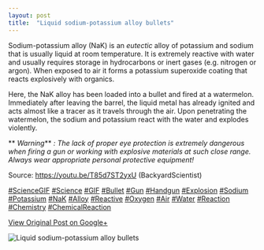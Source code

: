 ```yaml
---
layout: post
title:  "Liquid sodium-potassium alloy bullets"
---
```


Sodium-potassium alloy (NaK) is an _eutectic_ alloy of potassium and sodium
that is usually liquid at room temperature. It is extremely reactive with
water and usually requires storage in hydrocarbons or inert gases (e.g.
nitrogen or argon). When exposed to air it forms a potassium superoxide
coating that reacts explosively with organics.  
  
Here, the NaK alloy has been loaded into a bullet and fired at a watermelon.
Immediately after leaving the barrel, the liquid metal has already ignited and
acts almost like a tracer as it travels through the air. Upon penetrating the
watermelon, the sodium and potassium react with the water and explodes
violently.  
  
 ** _Warning_** _: The lack of proper eye protection is extremely dangerous
when firing a gun or working with explosive materials at such close range.
Always wear appropriate personal protective equipment!_  
  
Source: <https://youtu.be/T85d7ST2yxU> (BackyardScientist)  
  
[#ScienceGIF](https://plus.google.com/s/%23ScienceGIF/posts)
[#Science](https://plus.google.com/s/%23Science/posts)
[#GIF](https://plus.google.com/s/%23GIF/posts)
[#Bullet](https://plus.google.com/s/%23Bullet/posts)
[#Gun](https://plus.google.com/s/%23Gun/posts)
[#Handgun](https://plus.google.com/s/%23Handgun/posts)
[#Explosion](https://plus.google.com/s/%23Explosion/posts)
[#Sodium](https://plus.google.com/s/%23Sodium/posts)
[#Potassium](https://plus.google.com/s/%23Potassium/posts)
[#NaK](https://plus.google.com/s/%23NaK/posts)
[#Alloy](https://plus.google.com/s/%23Alloy/posts)
[#Reactive](https://plus.google.com/s/%23Reactive/posts)
[#Oxygen](https://plus.google.com/s/%23Oxygen/posts)
[#Air](https://plus.google.com/s/%23Air/posts)
[#Water](https://plus.google.com/s/%23Water/posts)
[#Reaction](https://plus.google.com/s/%23Reaction/posts)
[#Chemistry](https://plus.google.com/s/%23Chemistry/posts)
[#ChemicalReaction](https://plus.google.com/s/%23ChemicalReaction/posts)

[View Original Post on Google+](https://plus.google.com/+ColinSullender/posts/WCFPz3awNc2)

![Liquid sodium-potassium alloy bullets](/assets/img/2016-05-13-Liquid-sodiumpotassium-alloy-bullets.gif)
